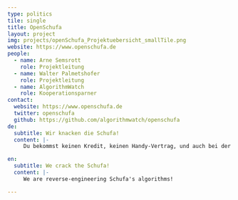 ```yaml
---
type: politics
tile: single
title: OpenSchufa
layout: project
img: projects/openSchufa_Projektuebersicht_smallTile.png
website: https://www.openschufa.de
people:
  - name: Arne Semsrott
    role: Projektleitung
  - name: Walter Palmetshofer
    role: Projektleitung
  - name: AlgorithmWatch
    role: Kooperationsparner
contact:
  website: https://www.openschufa.de
  twitter: openschufa
  github: https://github.com/algorithmwatch/openschufa
de:
  subtitle: Wir knacken die Schufa!
  content: |-
     Du bekommst keinen Kredit, keinen Handy-Vertrag, und auch bei der Bewerbung um die schöne Wohnung ziehst Du dauernd den Kürzeren. Woran das liegt? An der SCHUFA natürlich! Wirklich? Benachteiligt die SCHUFA eine Gruppe von Menschen gegenüber einer anderen? Verstärkt sie Ungerechtigkeiten?

en:
  subtitle: We crack the Schufa!
  content: |-
     We are reverse-engineering Schufa's algorithms!

---
```

